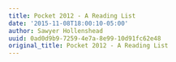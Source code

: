 ```yaml
---
title: Pocket 2012 - A Reading List
date: '2015-11-08T18:00:10-05:00'
author: Sawyer Hollenshead
uuid: 0ad0d9b9-7259-4e7a-8e99-10d91fc62e48
original_title: Pocket 2012 - A Reading List
---
```


